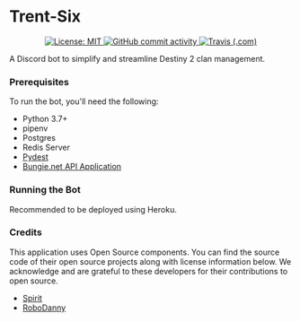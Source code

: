 # Trent-Six

<p align="center">
  <a href="https://github.com/henworth/trent-six/blob/master/LICENSE">
    <img alt="License: MIT" src="https://img.shields.io/badge/license-MIT-brightgreen.svg">
  </a>
  <a href="https://github.com/henworth/trent-six/commits/">
    <img alt="GitHub commit activity" src="https://img.shields.io/github/commit-activity/w/henworth/trent-six.svg">
  </a>
  <a href="https://travis-ci.org/henworth/trent-six">
    <img alt="Travis (.com)" src="https://img.shields.io/travis/com/henworth/trent-six.svg">
  </a>
</p>

A Discord bot to simplify and streamline Destiny 2 clan management.

### Prerequisites

To run the bot, you'll need the following:
- Python 3.7+
- pipenv
- Postgres
- Redis Server
- [Pydest](https://www.github.com/henworth/pydest)
- [Bungie.net API Application](https://github.com/Bungie-net/api/wiki/Bungie.net-Application-Portal)

### Running the Bot

Recommended to be deployed using Heroku.

### Credits

This application uses Open Source components. You can find the source code of their open source projects along with license information below. We acknowledge and are grateful to these developers for their contributions to open source.

- [Spirit](https://www.github.com/jgayfer/spirit)
- [RoboDanny](https://github.com/Rapptz/RoboDanny)
